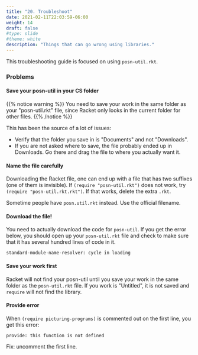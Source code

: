 ```yaml
---
title: "20. Troubleshoot"
date: 2021-02-11T22:03:59-06:00
weight: 14
draft: false
#type: slide
#theme: white
description: "Things that can go wrong using libraries."
---
```


This troubleshooting guide is focused on using `posn-util.rkt`.

### Problems

#### Save your posn-util in your CS folder

{{% notice warning %}}
You need to save your work in the same folder as your "posn-util.rkt" file, since Racket only looks in the current folder for other files.
{{% /notice %}}

This has been the source of a lot of issues:

* Verify that the folder you save in is "Documents" and not "Downloads".
* If you are not asked where to save, the file probably ended up in
  Downloads. Go there and drag the file to where you actually want it.

#### Name the file carefully

Downloading the Racket file, one can end up with a file that has two
suffixes (one of them is invisible). If `(require "posn-util.rkt")`
does not work, try `(require "posn-util.rkt.rkt")`. If that works,
delete the extra `.rkt`.

Sometime people have `posn.util.rkt` instead. Use the official filename.

#### Download the file!

You need to actually download the code for `posn-util`. If you get the
error below, you should open up your `posn-util.rkt` file and check to
make sure that it has several hundred lines of code in it.

    standard-module-name-resolver: cycle in loading

#### Save your work first

Racket will not find your posn-util until you save your work in the
same folder as the `posn-util.rkt` file. If you work is "Untitled", it
is not saved and `require` will not find the library.

#### Provide error

When `(require picturing-programs)` is commented out on the first
line, you get this error:

    provide: this function is not defined
    
Fix: uncomment the first line.
